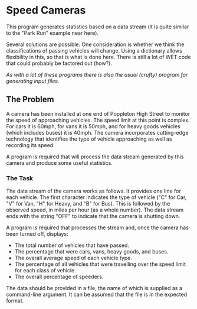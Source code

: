 # Speed Cameras

This program generates statistics based on a data stream (it is quite similar
to the "Park Run" example near here).

Several solutions are possible. One consideration is whether we think the
classifications of passing vehicles will change. Using a dictionary allows
flexibility in this, so that is what is done here. There is still a lot of
WET code that could probably be factored out (how?).

_As with a lot of these programs there is also the usual (crufty) program
for generating input files._

## The Problem

A camera has been installed at one end of Poppleton High Street to monitor the 
speed of approaching vehicles. The speed limit at this point is complex. For cars 
it is 60mph, for vans it is 50mph, and for heavy goods vehicles (which includes buses) 
it is 40mph. The camera incorporates cutting-edge technology that identifies the 
type of vehicle approaching as well as recording its speed.

A program is required that will process the data stream generated by this camera and produce some useful
statistics.

### The Task

The data stream of the camera works as follows. It provides one line for each vehicle. 
The first character indicates the type of vehicle ("C" for Car, "V" for Van, "H" for 
Heavy, and "B" for Bus). This is followed by the observed speed, in miles per hour 
(as a whole number). The data stream ends with the string "OFF" to indicate that the camera is
shutting down.

A program is required that processes the stream and, once the camera has been turned off, displays:
- The total number of vehicles that have passed.
- The percentage that were cars, vans, heavy goods, and buses.
- The overall average speed of each vehicle type.
- The percentage of all vehicles that were travelling over the speed limit for each class of vehicle.
- The overall percentage of speeders.

The data should be provided in a file, the name of which is supplied as a command-line argument. It can
be assumed that the file is in the expected format.